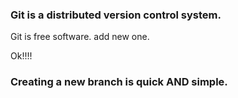 ### Git is a distributed version control system.
Git is free software.
add new one.

Ok!!!!
### Creating a new branch is quick AND simple.
